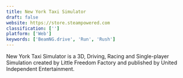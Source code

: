 ```yaml
---
title: New York Taxi Simulator
draft: false 
website: https://store.steampowered.com
classification: ['']
platform: ['Web']
keywords: ['BeamNG.drive', 'Run', 'Rush']
---
```

New York Taxi Simulator is a 3D, Driving, Racing and Single-player Simulation created by Little Freedom Factory and published by United Independent Entertainment.